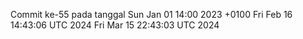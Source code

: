 Commit ke-55 pada tanggal Sun Jan 01 14:00 2023 +0100
Fri Feb 16 14:43:06 UTC 2024
Fri Mar 15 22:43:03 UTC 2024
